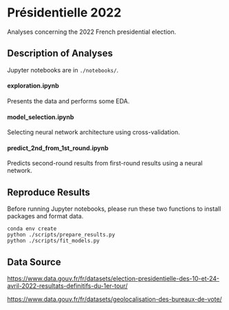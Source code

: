 # Présidentielle 2022

Analyses concerning the 2022 French presidential election.

## Description of Analyses

Jupyter notebooks are in `./notebooks/`.

#### exploration.ipynb

Presents the data and performs some EDA.

#### model_selection.ipynb

Selecting neural network architecture using cross-validation.

#### predict_2nd_from_1st_round.ipynb

Predicts second-round results from first-round results using a neural network.

## Reproduce Results

Before running Jupyter notebooks, please run these two functions to install packages and format data.

```
conda env create
python ./scripts/prepare_results.py
python ./scripts/fit_models.py
```

 ## Data Source

https://www.data.gouv.fr/fr/datasets/election-presidentielle-des-10-et-24-avril-2022-resultats-definitifs-du-1er-tour/

https://www.data.gouv.fr/fr/datasets/geolocalisation-des-bureaux-de-vote/
